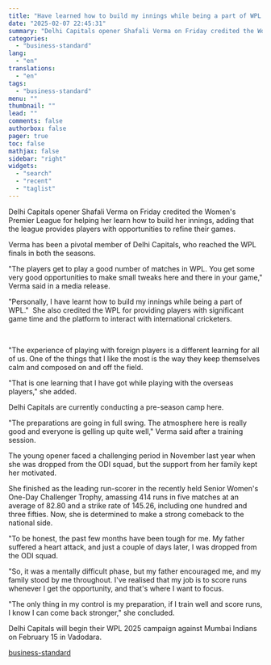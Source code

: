 ```yaml
---
title: "Have learned how to build my innings while being a part of WPL: Shafali"
date: "2025-02-07 22:45:31"
summary: "Delhi Capitals opener Shafali Verma on Friday credited the Women's Premier League for helping her learn how to build her innings, adding that the league provides players with opportunities to refine their games. Verma has been a pivotal member of Delhi Capitals, who reached the WPL finals in both the..."
categories:
  - "business-standard"
lang:
  - "en"
translations:
  - "en"
tags:
  - "business-standard"
menu: ""
thumbnail: ""
lead: ""
comments: false
authorbox: false
pager: true
toc: false
mathjax: false
sidebar: "right"
widgets:
  - "search"
  - "recent"
  - "taglist"
---
```


Delhi Capitals opener Shafali Verma on Friday credited the Women's Premier League for helping her learn how to build her innings, adding that the league provides players with opportunities to refine their games.

Verma has been a pivotal member of Delhi Capitals, who reached the WPL finals in both the seasons.

"The players get to play a good number of matches in WPL. You get some very good opportunities to make small tweaks here and there in your game," Verma said in a media release.

"Personally, I have learnt how to build my innings while being a part of WPL." 
She also credited the WPL for providing players with significant game time and the platform to interact with international cricketers.

 

"The experience of playing with foreign players is a different learning for all of us. One of the things that I like the most is the way they keep themselves calm and composed on and off the field.

"That is one learning that I have got while playing with the overseas players," she added.

Delhi Capitals are currently conducting a pre-season camp here.

"The preparations are going in full swing. The atmosphere here is really good and everyone is gelling up quite well," Verma said after a training session.

The young opener faced a challenging period in November last year when she was dropped from the ODI squad, but the support from her family kept her motivated.

She finished as the leading run-scorer in the recently held Senior Women's One-Day Challenger Trophy, amassing 414 runs in five matches at an average of 82.80 and a strike rate of 145.26, including one hundred and three fifties. Now, she is determined to make a strong comeback to the national side.

"To be honest, the past few months have been tough for me. My father suffered a heart attack, and just a couple of days later, I was dropped from the ODI squad.

"So, it was a mentally difficult phase, but my father encouraged me, and my family stood by me throughout. I've realised that my job is to score runs whenever I get the opportunity, and that's where I want to focus.

"The only thing in my control is my preparation, if I train well and score runs, I know I can come back stronger," she concluded.

Delhi Capitals will begin their WPL 2025 campaign against Mumbai Indians on February 15 in Vadodara.

[business-standard](https://www.business-standard.com/cricket/news/have-learned-how-to-build-my-innings-while-being-a-part-of-wpl-shafali-125020701072_1.html)
